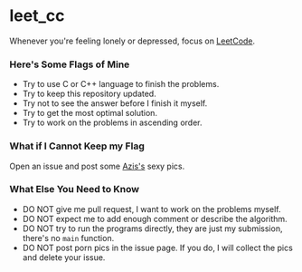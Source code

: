 # leet_cc
Whenever you're feeling lonely or depressed, focus on [LeetCode](https://leetcode.com).



### Here's Some Flags of Mine

- Try to use C or C++ language to finish the problems.
- Try to keep this repository updated.
- Try not to see the answer before I finish it myself.
- Try to get the most optimal solution.
- Try to work on the problems in ascending order.



### What if I Cannot Keep my Flag

Open an issue and post some [Azis's](https://en.wikipedia.org/wiki/Azis) sexy pics.



### What Else You Need to Know

- DO NOT give me pull request, I want to work on the problems myself.
- DO NOT expect me to add enough comment or describe the algorithm.
- DO NOT try to run the programs directly, they are just my submission, there's no `main` function.
- DO NOT post porn pics in the issue page. If you do, I will collect the pics and delete your issue.

